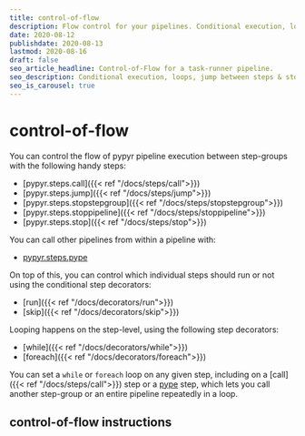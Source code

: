 ```yaml
---
title: control-of-flow
description: Flow control for your pipelines. Conditional execution, loops, jump between steps & stop processing.
date: 2020-08-12
publishdate: 2020-08-13
lastmod: 2020-08-16
draft: false
seo_article_headline: Control-of-Flow for a task-runner pipeline.
seo_description: Conditional execution, loops, jump between steps & stop processing instructions in a pipeline.
seo_is_carousel: true
---
```

# control-of-flow
You can control the flow of pypyr pipeline execution between step-groups
with the following handy steps:

- [pypyr.steps.call]({{< ref "/docs/steps/call">}})
- [pypyr.steps.jump]({{< ref "/docs/steps/jump">}})
- [pypyr.steps.stopstepgroup]({{< ref "/docs/steps/stopstepgroup">}})
- [pypyr.steps.stoppipeline]({{< ref "/docs/steps/stoppipeline">}})
- [pypyr.steps.stop]({{< ref "/docs/steps/stop">}})

You can call other pipelines from within a pipeline with:

- [pypyr.steps.pype](< ref "/docs/steps/pype">)

On top of this, you can control which individual steps should run or not
using the conditional step decorators:

- [run]({{< ref "/docs/decorators/run">}})
- [skip]({{< ref "/docs/decorators/skip">}})

Looping happens on the step-level, using the following step decorators:

- [while]({{< ref "/docs/decorators/while">}})
- [foreach]({{< ref "/docs/decorators/foreach">}})

You can set a `while` or `foreach` loop on any given step, including on
a [call]({{< ref "/docs/steps/call">}}) step or a 
[pype](< ref "/docs/steps/pype">) step, which lets you call another
step-group or an entire pipeline repeatedly in a loop.

## control-of-flow instructions